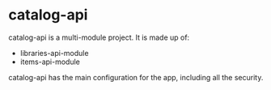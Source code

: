 # catalog-api

catalog-api is a multi-module project. It is made up of:

- libraries-api-module
- items-api-module

catalog-api has the main configuration for the app, including all the security.

